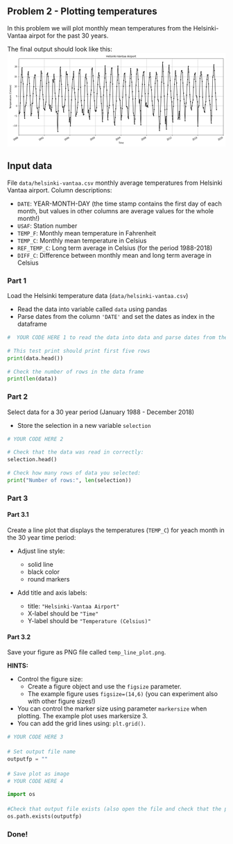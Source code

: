 ## Problem 2 - Plotting temperatures

In this problem we will  plot monthly mean temperatures from the Helsinki-Vantaa airpot for the past 30 years.

The final output should look like this:
![line plot](img/temp_line_plot.png)

## Input data

File `data/helsinki-vantaa.csv` monthly average temperatures from Helsinki Vantaa airport. Column descriptions:

- `DATE`: YEAR-MONTH-DAY (the time stamp contains the first day of each month, but values in other columns are average values for the whole month!)
- `USAF`: Station number
- `TEMP_F`: Monthly mean temperature in Fahrenheit 
- `TEMP_C`: Monthly mean temperature in Celsius
- `REF_TEMP_C`: Long term average in Celsius (for the period 1988-2018)
- `DIFF_C`: Difference between monthly mean and long term average in Celsius


### Part 1

Load the Helsinki temperature data (`data/helsinki-vantaa.csv`)

- Read the data into variable called `data` using pandas
- Parse dates from the column `'DATE'` and set the dates as index in the dataframe 


```python
#  YOUR CODE HERE 1 to read the data into data and parse dates from the column 'DATE'
```


```python
# This test print should print first five rows
print(data.head())
```


```python
# Check the number of rows in the data frame
print(len(data))
```

### Part 2

Select data for a 30 year period (January 1988 - December 2018)

- Store the selection in a new variable `selection`


```python
# YOUR CODE HERE 2
```


```python
# Check that the data was read in correctly:
selection.head()
```


```python
# Check how many rows of data you selected:
print("Number of rows:", len(selection))
```

### Part 3

#### Part 3.1

Create a line plot that displays the temperatures (`TEMP_C`) for yeach month in the 30 year time period:
     
- Adjust line style:
    - solid line 
    - black color
    - round markers
     
- Add title and axis labels:
    - title: `"Helsinki-Vantaa Airport"` 
    - X-label should be `"Time"`
    - Y-label should be `"Temperature (Celsius)"`

#### Part 3.2

Save your figure as PNG file called `temp_line_plot.png`.

**HINTS:**
- Control the figure size:
    - Create a figure object and use the `figsize` parameter. 
    - The example figure uses `figsize=(14,6)` (you can experiment also with other figure sizes!)
- You can control the marker size using parameter `markersize` when plotting. The example plot uses markersize 3.
- You can add the grid lines using: `plt.grid()`.


```python
# YOUR CODE HERE 3 

# Set output file name
outputfp = ""

# Save plot as image
# YOUR CODE HERE 4 
```


```python
import os

#Check that output file exists (also open the file and check that the plot looks ok!)
os.path.exists(outputfp)
```

### Done!
